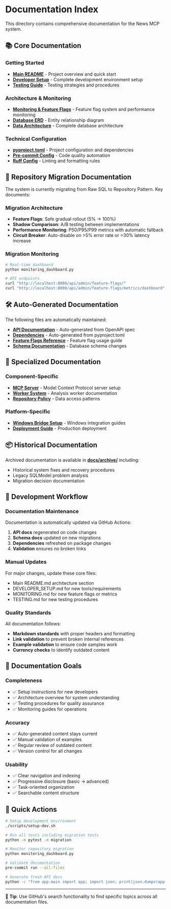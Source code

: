 # Documentation Index

This directory contains comprehensive documentation for the News MCP system.

## 📚 Core Documentation

### Getting Started
- **[Main README](../README.md)** - Project overview and quick start
- **[Developer Setup](../DEVELOPER_SETUP.md)** - Complete development environment setup
- **[Testing Guide](../TESTING.md)** - Testing strategies and procedures

### Architecture & Monitoring
- **[Monitoring & Feature Flags](../MONITORING.md)** - Feature flag system and performance monitoring
- **[Database ERD](../ERD_DIAGRAM.md)** - Entity relationship diagram
- **[Data Architecture](../DATA_ARCHITECTURE.md)** - Complete database architecture

### Technical Configuration
- **[pyproject.toml](../pyproject.toml)** - Project configuration and dependencies
- **[Pre-commit Config](../.pre-commit-config.yaml)** - Code quality automation
- **[Ruff Config](../.ruff.toml)** - Linting and formatting rules

## 🔄 Repository Migration Documentation

The system is currently migrating from Raw SQL to Repository Pattern. Key documents:

### Migration Architecture
- **Feature Flags**: Safe gradual rollout (5% → 100%)
- **Shadow Comparison**: A/B testing between implementations
- **Performance Monitoring**: P50/P95/P99 metrics with automatic fallback
- **Circuit Breaker**: Auto-disable on >5% error rate or >30% latency increase

### Migration Monitoring
```bash
# Real-time dashboard
python monitoring_dashboard.py

# API endpoints
curl "http://localhost:8000/api/admin/feature-flags/"
curl "http://localhost:8000/api/admin/feature-flags/metrics/dashboard"
```

## 🛠️ Auto-Generated Documentation

The following files are automatically maintained:

- **[API Documentation](./API.md)** - Auto-generated from OpenAPI spec
- **[Dependencies](./DEPENDENCIES.md)** - Auto-generated from pyproject.toml
- **[Feature Flags Reference](./FEATURE_FLAGS.md)** - Feature flag usage guide
- **[Schema Documentation](./SCHEMA.md)** - Database schema changes

## 📁 Specialized Documentation

### Component-Specific
- **[MCP Server](../MCP_SERVER_README.md)** - Model Context Protocol server setup
- **[Worker System](./WORKER_README.md)** - Analysis worker documentation
- **[Repository Policy](./REPOSITORY_POLICY.md)** - Data access patterns

### Platform-Specific
- **[Windows Bridge Setup](../windows-bridge/)** - Windows integration guides
- **[Deployment Guide](../DEPLOYMENT.md)** - Production deployment

## 📦 Historical Documentation

Archived documentation is available in **[docs/archive/](./archive/)** including:
- Historical system fixes and recovery procedures
- Legacy SQLModel problem analysis
- Migration decision documentation

## 🔧 Development Workflow

### Documentation Maintenance

Documentation is automatically updated via GitHub Actions:

1. **API docs** regenerated on code changes
2. **Schema docs** updated on new migrations
3. **Dependencies** refreshed on package changes
4. **Validation** ensures no broken links

### Manual Updates

For major changes, update these core files:
- Main README.md architecture section
- DEVELOPER_SETUP.md for new tools/requirements
- MONITORING.md for new feature flags or metrics
- TESTING.md for new testing procedures

### Quality Standards

All documentation follows:
- **Markdown standards** with proper headers and formatting
- **Link validation** to prevent broken internal references
- **Example validation** to ensure code samples work
- **Currency checks** to identify outdated content

## 🎯 Documentation Goals

### Completeness
- ✅ Setup instructions for new developers
- ✅ Architecture overview for system understanding
- ✅ Testing procedures for quality assurance
- ✅ Monitoring guides for operations

### Accuracy
- ✅ Auto-generated content stays current
- ✅ Manual validation of examples
- ✅ Regular review of outdated content
- ✅ Version control for all changes

### Usability
- ✅ Clear navigation and indexing
- ✅ Progressive disclosure (basic → advanced)
- ✅ Task-oriented organization
- ✅ Searchable content structure

## 🚀 Quick Actions

```bash
# Setup development environment
./scripts/setup-dev.sh

# Run all tests including migration tests
python -m pytest -m migration

# Monitor repository migration
python monitoring_dashboard.py

# Validate documentation
pre-commit run --all-files

# Generate fresh API docs
python -c "from app.main import app; import json; print(json.dumps(app.openapi(), indent=2))" > docs/openapi.json
```

---

📖 **Tip**: Use GitHub's search functionality to find specific topics across all documentation files.